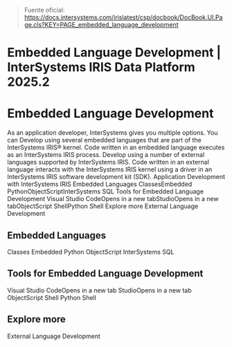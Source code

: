 > Fuente oficial: https://docs.intersystems.com/irislatest/csp/docbook/DocBook.UI.Page.cls?KEY=PAGE_embedded_language_development

# Embedded Language Development | InterSystems IRIS Data Platform 2025.2

# Embedded Language Development

As an application developer, InterSystems gives you multiple options. You can
Develop using several embedded languages that are part of the InterSystems IRIS® kernel. Code written in an embedded language executes as an InterSystems IRIS process. Develop using a number of external languages supported by InterSystems IRIS. Code written in an external language interacts with the InterSystems IRIS kernel using a driver in an InterSystems IRIS software development kit (SDK).
Application Development with InterSystems IRIS
Embedded Languages ClassesEmbedded PythonObjectScriptInterSystems SQL
Tools for Embedded Language Development Visual Studio CodeOpens in a new tabStudioOpens in a new tabObjectScript ShellPython Shell
Explore more External Language Development

## Embedded Languages

Classes
Embedded Python
ObjectScript
InterSystems SQL

## Tools for Embedded Language Development

Visual Studio CodeOpens in a new tab
StudioOpens in a new tab
ObjectScript Shell
Python Shell

## Explore more

External Language Development
